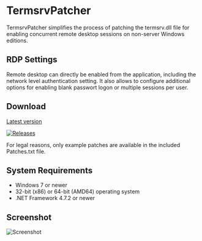# TermsrvPatcher

TermsrvPatcher simplifies the process of patching the termsrv.dll file for enabling concurrent remote desktop sessions on non-server Windows editions.

## RDP Settings

Remote desktop can directly be enabled from the application, including the network level authentication setting. It also allows to configure 
additional options for enabling blank passwort logon or multiple sessions per user.

## Download

[Latest version](../../releases/latest)

[![Releases](https://img.shields.io/github/downloads/geissbuehler/TermsrvPatcher/total.svg)](../../releases)

For legal reasons, only example patches are available in the included Patches.txt file.

## System Requirements

- Windows 7 or newer
- 32-bit (x86) or 64-bit (AMD64) operating system
- .NET Framework 4.7.2 or newer

## Screenshot

![Screenshot](screenshot200percent.png)
